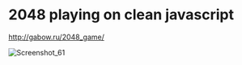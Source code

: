# 2048 playing on clean javascript

http://gabow.ru/2048_game/


![Screenshot_61](https://user-images.githubusercontent.com/43748738/226119114-4a2bb41a-7168-44f2-b66c-1bd793fb3b07.png)
